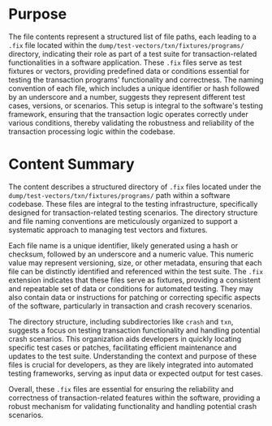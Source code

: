 # Purpose
The file contents represent a structured list of file paths, each leading to a `.fix` file located within the `dump/test-vectors/txn/fixtures/programs/` directory, indicating their role as part of a test suite for transaction-related functionalities in a software application. These `.fix` files serve as test fixtures or vectors, providing predefined data or conditions essential for testing the transaction programs' functionality and correctness. The naming convention of each file, which includes a unique identifier or hash followed by an underscore and a number, suggests they represent different test cases, versions, or scenarios. This setup is integral to the software's testing framework, ensuring that the transaction logic operates correctly under various conditions, thereby validating the robustness and reliability of the transaction processing logic within the codebase.
# Content Summary
The content describes a structured directory of `.fix` files located under the `dump/test-vectors/txn/fixtures/programs/` path within a software codebase. These files are integral to the testing infrastructure, specifically designed for transaction-related testing scenarios. The directory structure and file naming conventions are meticulously organized to support a systematic approach to managing test vectors and fixtures.

Each file name is a unique identifier, likely generated using a hash or checksum, followed by an underscore and a numeric value. This numeric value may represent versioning, size, or other metadata, ensuring that each file can be distinctly identified and referenced within the test suite. The `.fix` extension indicates that these files serve as fixtures, providing a consistent and repeatable set of data or conditions for automated testing. They may also contain data or instructions for patching or correcting specific aspects of the software, particularly in transaction and crash recovery scenarios.

The directory structure, including subdirectories like `crash` and `txn`, suggests a focus on testing transaction functionality and handling potential crash scenarios. This organization aids developers in quickly locating specific test cases or patches, facilitating efficient maintenance and updates to the test suite. Understanding the context and purpose of these files is crucial for developers, as they are likely integrated into automated testing frameworks, serving as input data or expected output for test cases.

Overall, these `.fix` files are essential for ensuring the reliability and correctness of transaction-related features within the software, providing a robust mechanism for validating functionality and handling potential crash scenarios.
